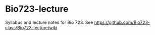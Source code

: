 # Bio723-lecture

Syllabus and lecture notes for Bio 723. See https://github.com/Bio723-class/Bio723-lecture/wiki
